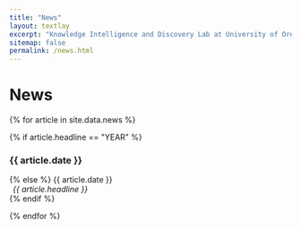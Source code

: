 ```yaml
---
title: "News"
layout: textlay
excerpt: "Knowledge Intelligence and Discovery Lab at University of Oregon."
sitemap: false
permalink: /news.html
---
```


# News

<!--
{% for article in site.data.news %}
<p>{{ article.date }} <br>
<em>{{ article.headline }}</em></p>
{% endfor %}
-->

{% for article in site.data.news %}

{% if article.headline == "YEAR" %}
  <h3><b>{{ article.date }}</b></h3>
{% else %}
  {{ article.date }}<br>
  <div style="margin-left: 6px">
  <em>{{ article.headline }}</em><br style="line-height: 20px" />
  </div>
{% endif %}

{% endfor %}
